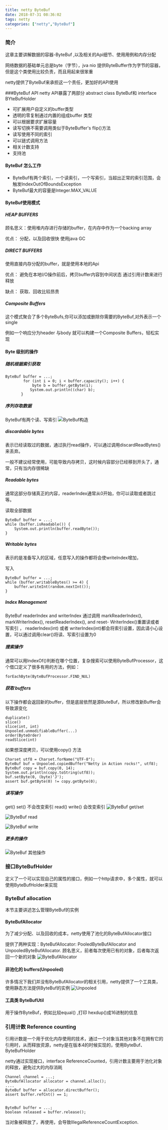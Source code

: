 ```yaml
---
title: netty ByteBuf
date: 2018-07-31 08:36:02
tags: netty
categories: ["netty","ByteBuf"]
---
```


### 简介
这章主要讲解数据的容器-ByteBuf ,以及相关的Api细节、使用用例和内存分配

网络数据的基础单元总是byte（字节），jva nio 提供ByteBuffer作为字节的容器，但是这个类使用比较负责，而且用起来很笨重

netty提供了ByteBuf来承担这一个责任，更加好的API使用

###ByteBuf API
netty API暴露了两部分 abstract class ByteBuf和 interface BYteBufHolder

* 可扩展用户自定义的buffer类型
* 透明的零复制通过内置的组成buffer 类型
* 可以根据要求扩展容量
* 读写切换不需要调用类似于ByteBuffer's flip()方法
* 读写使用不同的索引
* 可以链式调用方法
* 相关计数支持
* 支持池

#### ByteBuf 怎么工作
* ByteBuf有两个索引，一个读索引，一个写索引，当超出正常的索引范围，会触发IndexOutOfBoundsException
* ByteBuf最大的容量是Integer.MAX_VALUE

#### ByteBuf使用模式
##### HEAP BUFFERS
顾名思义：使用堆内存进行存储的buffer，在内存中作为一个backing array

优点：
    分配，以及回收很快
    使用java GC

##### DIRECT BUFFERS
使用直接内存分配的buffer，就是使用本地的Api

优点：
    避免在本地I/O操作前后，拷贝buffer内容到中间状态
    通过引用计数来进行释放

缺点：
    获取、回收比较昂贵

##### Composite Buffers
这个模式聚合了多个ByteBufs,你可以添加或删除你需要的ByteBuf,对外表示一个single

例如一个响应分为header 与body 就可以构建一个Composite Buffers，轻松实现

#### Byte 级别的操作
##### 随机根据索引获取
```
ByteBuf buffer = ...;
        for (int i = 0; i < buffer.capacity(); i++) {
            byte b = buffer.getByte(i);
           System.out.println((char) b);
       }

```
##### 序列存取数据
ByteBuf有两个读、写索引
![ByteBuf构造](/images/netty_part1/2018-7-31-1.png)

##### discardable bytes
表示已经读取过的数据，通过执行read操作，可以通过调用discardReadBytes()来丢弃。

一般不建议经常使用，可能导致内存拷贝，这时候内容部分已经移到开头了，通常，只有当内存很稀缺

##### Readable bytes
通常这部分存储真正的内容，readerIndex通常从0开始，你可以读取或者跳过等。

读取全部数据
```
ByteBuf buffer = ...;
while (buffer.isReadable()) {
    System.out.println(buffer.readByte());
}

```

##### Writable bytes
表示的是准备写入的区域，任意写入的操作都将会使writeIndex增加，

写入
```
ByteBuf buffer = ...;
while (buffer.writableBytes() >= 4) {
    buffer.writeInt(random.nextInt());
}
```

##### Index Management
 ByteBuf readerIndex and writerIndex 通过调用 markReaderIndex(), markWriterIndex(), resetReaderIndex(), and reset- WriterIndex()重置读或者写索引 ，   readerIndex(int) 或者 writerIndex(int)都会将索引设置，因此请小心设置，可以通过调用clear()将读、写索引设置为0


##### 搜索操作
通常可以用IndexOf()判断在哪个位置，复杂搜索可以使用ByteBufProcessor，这个借口定义了很多有用的方法，例如：
```
forEachByte(ByteBufProcessor.FIND_NUL)
```

##### 获取 buffers
以下操作都会返回新的buffer，但是底层依然是源ButeBuf，所以修改新Buffer会导致源变化
```
duplicate()
slice()
slice(int, int)
Unpooled.unmodifiableBuffer(...)
order(ByteOrder)
readSlice(int)
```

如果想深度拷贝，可以使用copy() 方法

```
Charset utf8 = Charset.forName("UTF-8");
ByteBuf buf = Unpooled.copiedBuffer("Netty in Action rocks!", utf8);
ByteBuf copy = buf.copy(0, 14);
System.out.println(copy.toString(utf8));
buf.setByte(0, (byte)'J');
assert buf.getByte(0) != copy.getByte(0);
```

##### 读写操作
get() set() 不会改变索引
read() write() 会改变索引
![ByteBuf get/set](/images/netty_part1/2018-7-31-2.png)

![ByteBuf read](/images/netty_part1/2018-7-31-3.png)

![ByteBuf write](/images/netty_part1/2018-7-31-4.png)



##### 更多的操作
![ByteBuf 其他操作](/images/netty_part1/2018-7-31-5.png)


### 接口ByteBufHolder
定义了一个可以实现自己的属性的接口，例如一个http请求中，多个属性，就可以使用ByteBufHolder来实现

### ByteBuf allocation
本节主要讲述怎么管理ByteBuf的实例

#### ByteBufAllocator
为了减少分配、以及回收的成本，netty使用了池化的ByteBufAllocator接口

提供了两种实现：ByteBufAllocator: PooledByteBufAllocator and UnpooledByteBufAllocator.
顾名思义，前者每次使用已有的对象，后者每次返回一个新的对象
![ByteBufAllocator](/images/netty_part1/2018-7-31-6.png)


#### 非池化的 buffers(Unpooled)
许多情况下我们并没有ByteBufAllocator的相关引用，netty提供了一个工具类，使用静态方法提供ByteBuf的实例
![Unpooled](/images/netty_part1/2018-7-31-7.png)



#### 工具类 ByteBufUtil
用于操作ByteBuf，例如比较equal()  ,打印 hexdup()成16进制的信息


### 引用计数 Reference counting
引用计数是一个用于优化内存使用的技术，通过一个对象当其他对象不在拥有它的引用时，从而释放资源，netty是在版本4的时候实现的，使用ByteBuf、ByteBufHolder

netty通过实现接口，interface ReferenceCounted，引用计数主要用于池化对象的释放，避免过大的内存消耗

```
Channel channel = ...;
ByteBufAllocator allocator = channel.alloc();
....
ByteBuf buffer = allocator.directBuffer();
assert buffer.refCnt() == 1;


ByteBuf buffer = ...;
boolean released = buffer.release();

```

当对象被释放了，再使用，会导致IllegalReferenceCountException.









































